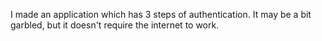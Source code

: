 I made an application which has 3 steps of authentication. It may be a bit garbled, but it doesn't require the internet to work.
